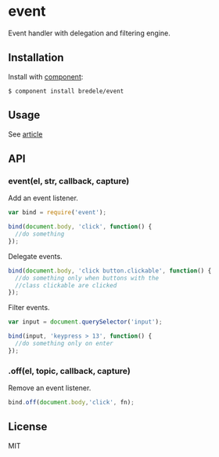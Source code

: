 
# event

  Event handler with delegation and filtering engine.

## Installation

  Install with [component](http://component.io):

    $ component install bredele/event

## Usage

See [article](http://bredele.github.io/event)

## API

### event(el, str, callback, capture)

  Add an event listener.

```js
var bind = require('event');

bind(document.body, 'click', function() {
  //do something
});
```

  Delegate events.

```js
bind(document.body, 'click button.clickable', function() {
  //do something only when buttons with the 
  //class clickable are clicked
});
```

  Filter events.

```js
var input = document.querySelector('input');

bind(input, 'keypress > 13', function() {
  //do something only on enter
});
```

### .off(el, topic, callback, capture)

 Remove an event listener.

```js
bind.off(document.body,'click', fn);
```

## License

  MIT


